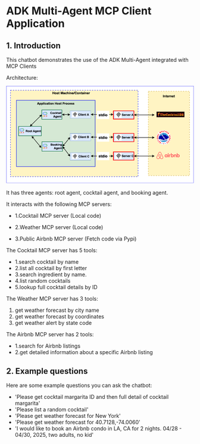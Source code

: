 # ADK Multi-Agent MCP Client Application

## 1. Introduction

This chatbot demonstrates the use of the ADK Multi-Agent integrated with MCP Clients

Architecture:

![architecture](adk_multiagent.png)

It has three agents: root agent, cocktail agent, and booking agent.

It interacts with the following MCP servers:

- 1.Cocktail MCP server (Local code)
- 2.Weather MCP server (Local code)

- 3.Public Airbnb MCP server (Fetch code via Pypi)

The Cocktail MCP server has 5 tools:

- 1.search cocktail by name
- 2.list all cocktail by first letter
- 3.search ingredient by name.
- 4.list random cocktails
- 5.lookup full cocktail details by ID

The Weather MCP server has 3 tools:

1. get weather forecast by city name
1. get weather forecast by coordinates
1. get weather alert by state code

The Airbnb MCP server has 2 tools:

- 1.search for Airbnb listings
- 2.get detailed information about a specific Airbnb listing

## 2. Example questions

Here are some example questions you can ask the chatbot:

- 'Please get cocktail margarita ID and then full detail of cocktail margarita'
- 'Please list a random cocktail'
- 'Please get weather forecast for New York'
- 'Please get weather forecast for 40.7128,-74.0060'
- 'I would like to book an Airbnb condo in LA, CA for 2 nights. 04/28 - 04/30, 2025, two adults, no kid'
